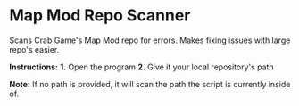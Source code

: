# Map Mod Repo Scanner
Scans Crab Game's Map Mod repo for errors. Makes fixing issues with large repo's easier.

**Instructions:**
**1.** Open the program
**2.** Give it your local repository's path

**Note:** If no path is provided, it will scan the path the script is currently inside of.
